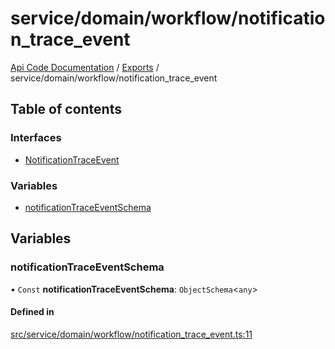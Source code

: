 # service/domain/workflow/notification\_trace\_event
 
[Api Code Documentation](../README.md) / [Exports](../modules.md) / service/domain/workflow/notification\_trace\_event

## Table of contents

### Interfaces

- [NotificationTraceEvent](../interfaces/service_domain_workflow_notification_trace_event.NotificationTraceEvent.md)

### Variables

- [notificationTraceEventSchema](service_domain_workflow_notification_trace_event.md#notificationtraceeventschema)

## Variables

### notificationTraceEventSchema

• `Const` **notificationTraceEventSchema**: `ObjectSchema`\<`any`\>

#### Defined in

[src/service/domain/workflow/notification_trace_event.ts:11](https://github.com/openkfw/TruBudget/blob/2e83742/api/src/service/domain/workflow/notification_trace_event.ts#L11)
